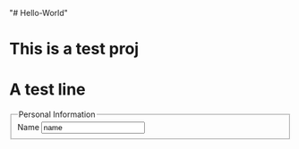 "# Hello-World" 
# This is a test proj
<html>
<body>
<h1>A test line</h1>

<form>
<fieldset>
<legend> Personal Information</legend>
Name <input type="text" value="name">
</fieldset>
</form>
</body>
</html>

